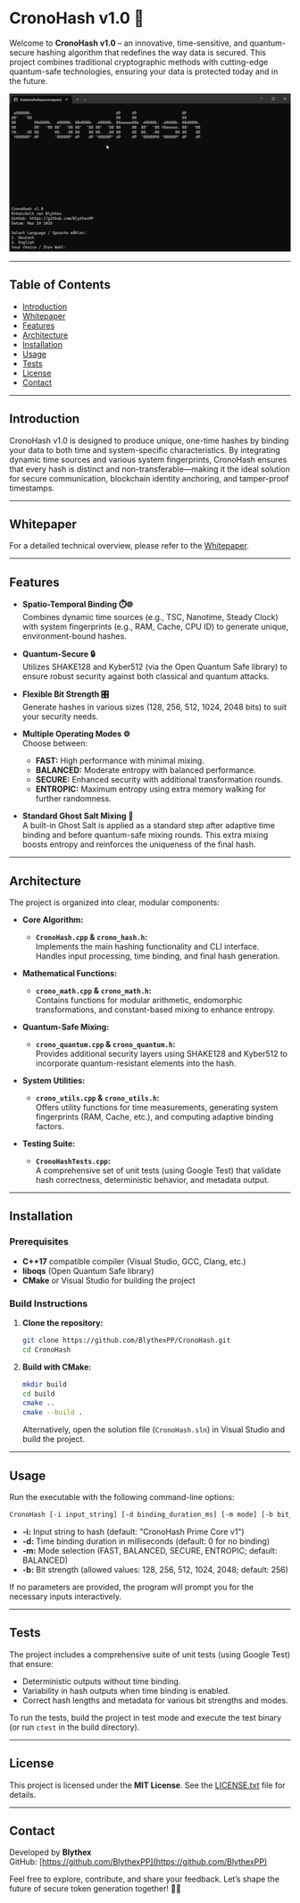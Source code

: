 # CronoHash v1.0 🔐

Welcome to **CronoHash v1.0** – an innovative, time-sensitive, and quantum-secure hashing algorithm that redefines the way data is secured. This project combines traditional cryptographic methods with cutting-edge quantum-safe technologies, ensuring your data is protected today and in the future.



![Demo](demo.gif)



---

## Table of Contents
- [Introduction](#introduction)
- [Whitepaper](./WHITEPAPER.md)
- [Features](#features)
- [Architecture](#architecture)
- [Installation](#installation)
- [Usage](#usage)
- [Tests](#tests)
- [License](#license)
- [Contact](#contact)

---

## Introduction

CronoHash v1.0 is designed to produce unique, one-time hashes by binding your data to both time and system-specific characteristics. By integrating dynamic time sources and various system fingerprints, CronoHash ensures that every hash is distinct and non-transferable—making it the ideal solution for secure communication, blockchain identity anchoring, and tamper-proof timestamps.

---

## Whitepaper

For a detailed technical overview, please refer to the [Whitepaper](./WHITEPAPER.md).

---

## Features

- **Spatio-Temporal Binding ⏱️🌐**  
  Combines dynamic time sources (e.g., TSC, Nanotime, Steady Clock) with system fingerprints (e.g., RAM, Cache, CPU ID) to generate unique, environment-bound hashes.

- **Quantum-Secure 🔒**  
  Utilizes SHAKE128 and Kyber512 (via the Open Quantum Safe library) to ensure robust security against both classical and quantum attacks.

- **Flexible Bit Strength 🎛️**  
  Generate hashes in various sizes (128, 256, 512, 1024, 2048 bits) to suit your security needs.

- **Multiple Operating Modes ⚙️**  
  Choose between:
  - **FAST:** High performance with minimal mixing.
  - **BALANCED:** Moderate entropy with balanced performance.
  - **SECURE:** Enhanced security with additional transformation rounds.
  - **ENTROPIC:** Maximum entropy using extra memory walking for further randomness.

- **Standard Ghost Salt Mixing 🧂**  
  A built-in Ghost Salt is applied as a standard step after adaptive time binding and before quantum-safe mixing rounds. This extra mixing boosts entropy and reinforces the uniqueness of the final hash.

---

## Architecture

The project is organized into clear, modular components:

- **Core Algorithm:**  
  - **`CronoHash.cpp` & `crono_hash.h`:**  
    Implements the main hashing functionality and CLI interface. Handles input processing, time binding, and final hash generation.

- **Mathematical Functions:**  
  - **`crono_math.cpp` & `crono_math.h`:**  
    Contains functions for modular arithmetic, endomorphic transformations, and constant-based mixing to enhance entropy.

- **Quantum-Safe Mixing:**  
  - **`crono_quantum.cpp` & `crono_quantum.h`:**  
    Provides additional security layers using SHAKE128 and Kyber512 to incorporate quantum-resistant elements into the hash.

- **System Utilities:**  
  - **`crono_utils.cpp` & `crono_utils.h`:**  
    Offers utility functions for time measurements, generating system fingerprints (RAM, Cache, etc.), and computing adaptive binding factors.

- **Testing Suite:**  
  - **`CronoHashTests.cpp`:**  
    A comprehensive set of unit tests (using Google Test) that validate hash correctness, deterministic behavior, and metadata output.

---

## Installation

### Prerequisites
- **C++17** compatible compiler (Visual Studio, GCC, Clang, etc.)
- **liboqs** (Open Quantum Safe library)
- **CMake** or Visual Studio for building the project

### Build Instructions

1. **Clone the repository:**
   ```bash
   git clone https://github.com/BlythexPP/CronoHash.git
   cd CronoHash
   ```

2. **Build with CMake:**
   ```bash
   mkdir build
   cd build
   cmake ..
   cmake --build .
   ```

   Alternatively, open the solution file (`CronoHash.sln`) in Visual Studio and build the project.

---

## Usage

Run the executable with the following command-line options:

```bash
CronoHash [-i input_string] [-d binding_duration_ms] [-m mode] [-b bit_strength]
```

- **-i:** Input string to hash (default: "CronoHash Prime Core v1")
- **-d:** Time binding duration in milliseconds (default: 0 for no binding)
- **-m:** Mode selection (FAST, BALANCED, SECURE, ENTROPIC; default: BALANCED)
- **-b:** Bit strength (allowed values: 128, 256, 512, 1024, 2048; default: 256)

If no parameters are provided, the program will prompt you for the necessary inputs interactively.

---

## Tests

The project includes a comprehensive suite of unit tests (using Google Test) that ensure:

- Deterministic outputs without time binding.
- Variability in hash outputs when time binding is enabled.
- Correct hash lengths and metadata for various bit strengths and modes.

To run the tests, build the project in test mode and execute the test binary (or run `ctest` in the build directory).

---

## License

This project is licensed under the **MIT License**. See the [LICENSE.txt](LICENSE.txt) file for details.

---

## Contact

Developed by **Blythex**  
GitHub: [https://github.com/BlythexPP](https://github.com/BlythexPP)

Feel free to explore, contribute, and share your feedback. Let’s shape the future of secure token generation together! 🔐🚀

